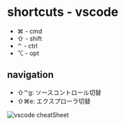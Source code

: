 # shortcuts - vscode

- ⌘ - cmd
- ⇧ - shift
- ⌃ - ctrl
- ⌥ - opt

## navigation

- ⇧⌃g: ソースコントロール切替
- ⇧⌘e: エクスプローラ切替

![vscode cheatSheet](https://camo.qiitausercontent.com/ae7d801492c311bf317e7bcbefef6718e32d8cfe/68747470733a2f2f71696974612d696d6167652d73746f72652e73332e61702d6e6f727468656173742d312e616d617a6f6e6177732e636f6d2f302f3637383430392f30313263383634372d346633302d303033612d336239662d6264363263396632636432662e6a706567)
